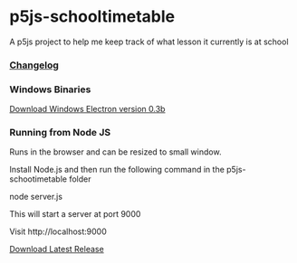 # p5js-schooltimetable
A p5js project to help me keep track of what lesson it currently is at school

### [Changelog](changelog.md)

### Windows Binaries

[Download Windows Electron version 0.3b](https://github.com/digitalight/p5js-schooltimetable/releases/download/v0.3/p5js-schooltimetable.v03b.zip)


### Running from Node JS

Runs in the browser and can be resized to small window.

Install Node.js and then run the following command in the p5js-schootimetable folder

node server.js

This will start a server at port 9000

Visit http://localhost:9000

[Download Latest Release](https://github.com/digitalight/p5js-schooltimetable/releases/latest)
